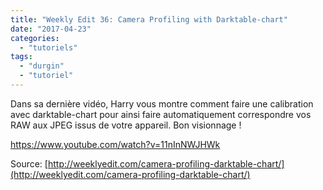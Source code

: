 ```yaml
---
title: "Weekly Edit 36: Camera Profiling with Darktable-chart"
date: "2017-04-23"
categories: 
  - "tutoriels"
tags: 
  - "durgin"
  - "tutoriel"
---
```


Dans sa dernière vidéo, Harry vous montre comment faire une calibration avec darktable-chart pour ainsi faire automatiquement correspondre vos RAW aux JPEG issus de votre appareil. Bon visionnage !

https://www.youtube.com/watch?v=11nInNWJHWk

Source: [http://weeklyedit.com/camera-profiling-darktable-chart/](http://weeklyedit.com/camera-profiling-darktable-chart/)
